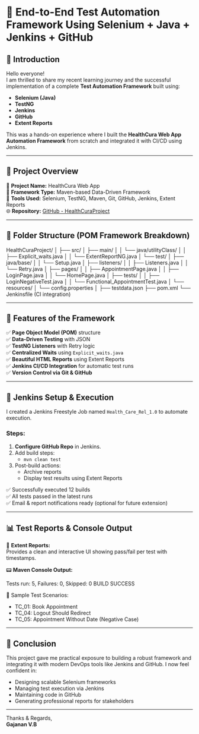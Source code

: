 # 🚀 End-to-End Test Automation Framework Using Selenium + Java + Jenkins + GitHub

## 👋 Introduction

Hello everyone!  
I am thrilled to share my recent learning journey and the successful implementation of a complete **Test Automation Framework** built using:

- **Selenium (Java)**
- **TestNG**
- **Jenkins**
- **GitHub**
- **Extent Reports**

This was a hands-on experience where I built the **HealthCura Web App Automation Framework** from scratch and integrated it with CI/CD using Jenkins.

---

## 🧱 Project Overview

📌 **Project Name:** HealthCura Web App  
📁 **Framework Type:** Maven-based Data-Driven Framework  
🔧 **Tools Used:** Selenium, TestNG, Maven, Git, GitHub, Jenkins, Extent Reports  
🌐 **Repository:** [GitHub - HealthCuraProject]( https://github.com/GajananaBV/HealthCuraProject )

---

## 📂 Folder Structure (POM Framework Breakdown)

HealthCuraProject/
│
├── src/
│ ├── main/
│ │ └── java/utilityClass/
│ │ ├── Explicit_waits.java
│ │ └── ExtentReportNG.java
│ └── test/
│ ├── java/base/
│ │ └── Setup.java
│ ├── listeners/
│ │ ├── Listeners.java
│ │ └── Retry.java
│ ├── pages/
│ │ ├── AppointmentPage.java
│ │ ├── LoginPage.java
│ │ └── HomePage.java
│ ├── tests/
│ │ ├── LoginNegativeTest.java
│ │ └── Functional_AppointmentTest.java
│ └── resources/
│ └── config.properties
│
├── testdata.json
├── pom.xml
└── Jenkinsfile (CI integration)


---

## 🧪 Features of the Framework

✅ **Page Object Model (POM)** structure  
✅ **Data-Driven Testing** with JSON  
✅ **TestNG Listeners** with Retry logic  
✅ **Centralized Waits** using `Explicit_waits.java`  
✅ **Beautiful HTML Reports** using Extent Reports  
✅ **Jenkins CI/CD Integration** for automatic test runs  
✅ **Version Control via Git & GitHub**

---

## 🧰 Jenkins Setup & Execution

I created a Jenkins Freestyle Job named `Health_Care_Rel_1.0` to automate execution.

### Steps:
1. **Configure GitHub Repo** in Jenkins.
2. Add build steps:
   - `mvn clean test`
3. Post-build actions:
   - Archive reports
   - Display test results using Extent Reports

✅ Successfully executed 12 builds  
✅ All tests passed in the latest runs  
✅ Email & report notifications ready (optional for future extension)

---

## 📊 Test Reports & Console Output

📸 **Extent Reports:**  
Provides a clean and interactive UI showing pass/fail per test with timestamps.

📟 **Maven Console Output:**

Tests run: 5, Failures: 0, Skipped: 0
BUILD SUCCESS


🧪 Sample Test Scenarios:
- TC_01: Book Appointment
- TC_04: Logout Should Redirect
- TC_05: Appointment Without Date (Negative Case)

---

## 📌 Conclusion

This project gave me practical exposure to building a robust framework and integrating it with modern DevOps tools like Jenkins and GitHub. I now feel confident in:

- Designing scalable Selenium frameworks
- Managing test execution via Jenkins
- Maintaining code in GitHub
- Generating professional reports for stakeholders

---

Thanks & Regards,  
**Gajanan V.B**

